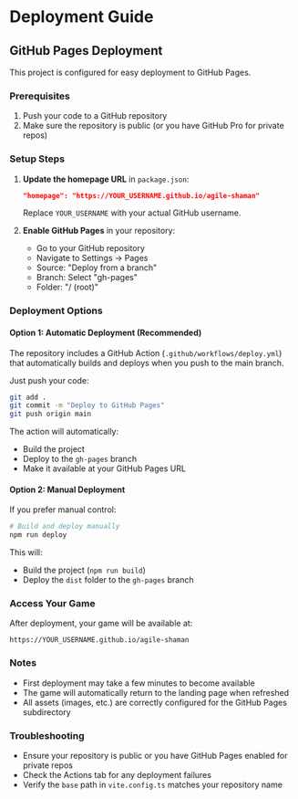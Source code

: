 # Deployment Guide

## GitHub Pages Deployment

This project is configured for easy deployment to GitHub Pages.

### Prerequisites
1. Push your code to a GitHub repository
2. Make sure the repository is public (or you have GitHub Pro for private repos)

### Setup Steps

1. **Update the homepage URL** in `package.json`:
   ```json
   "homepage": "https://YOUR_USERNAME.github.io/agile-shaman"
   ```
   Replace `YOUR_USERNAME` with your actual GitHub username.

2. **Enable GitHub Pages** in your repository:
   - Go to your GitHub repository
   - Navigate to Settings → Pages
   - Source: "Deploy from a branch"
   - Branch: Select "gh-pages"
   - Folder: "/ (root)"

### Deployment Options

#### Option 1: Automatic Deployment (Recommended)
The repository includes a GitHub Action (`.github/workflows/deploy.yml`) that automatically builds and deploys when you push to the main branch.

Just push your code:
```bash
git add .
git commit -m "Deploy to GitHub Pages"
git push origin main
```

The action will automatically:
- Build the project
- Deploy to the `gh-pages` branch
- Make it available at your GitHub Pages URL

#### Option 2: Manual Deployment
If you prefer manual control:

```bash
# Build and deploy manually
npm run deploy
```

This will:
- Build the project (`npm run build`)
- Deploy the `dist` folder to the `gh-pages` branch

### Access Your Game
After deployment, your game will be available at:
```
https://YOUR_USERNAME.github.io/agile-shaman
```

### Notes
- First deployment may take a few minutes to become available
- The game will automatically return to the landing page when refreshed
- All assets (images, etc.) are correctly configured for the GitHub Pages subdirectory

### Troubleshooting
- Ensure your repository is public or you have GitHub Pages enabled for private repos
- Check the Actions tab for any deployment failures
- Verify the `base` path in `vite.config.ts` matches your repository name
